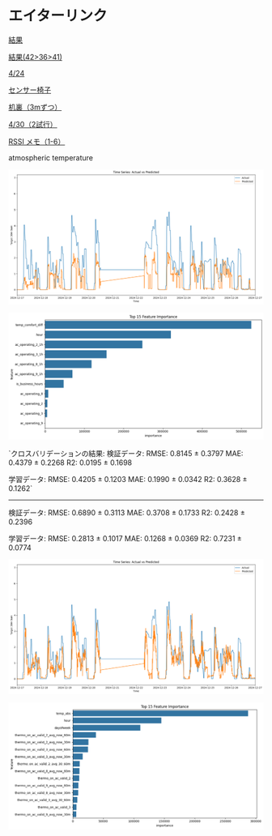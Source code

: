 # エイターリンク

[結果](%E3%82%A8%E3%82%A4%E3%82%BF%E3%83%BC%E3%83%AA%E3%83%B3%E3%82%AF%20a2998bace9134731a7894fd3738722a7/%E7%B5%90%E6%9E%9C%20dfe0ef1b9f444929867a3333b98ce53e.md)

[結果(42>36>41)](%E3%82%A8%E3%82%A4%E3%82%BF%E3%83%BC%E3%83%AA%E3%83%B3%E3%82%AF%20a2998bace9134731a7894fd3738722a7/%E7%B5%90%E6%9E%9C(42%2036%2041)%205bdf49ad8ffc46f2b892b6fe1b3c626a.md)

[4/24](%E3%82%A8%E3%82%A4%E3%82%BF%E3%83%BC%E3%83%AA%E3%83%B3%E3%82%AF%20a2998bace9134731a7894fd3738722a7/4%2024%20535ad6c788db4a6481f1eede095f74a0.md)

[センサー椅子](%E3%82%A8%E3%82%A4%E3%82%BF%E3%83%BC%E3%83%AA%E3%83%B3%E3%82%AF%20a2998bace9134731a7894fd3738722a7/%E3%82%BB%E3%83%B3%E3%82%B5%E3%83%BC%E6%A4%85%E5%AD%90%20abbb9fe621954823ba9261e86ba741e5.md)

[机裏（3mずつ）](%E3%82%A8%E3%82%A4%E3%82%BF%E3%83%BC%E3%83%AA%E3%83%B3%E3%82%AF%20a2998bace9134731a7894fd3738722a7/%E6%9C%BA%E8%A3%8F%EF%BC%883m%E3%81%99%E3%82%99%E3%81%A4%EF%BC%89%2015001ad833d0425aa3e7fae8ee7efce2.md)

[4/30（2試行）](%E3%82%A8%E3%82%A4%E3%82%BF%E3%83%BC%E3%83%AA%E3%83%B3%E3%82%AF%20a2998bace9134731a7894fd3738722a7/4%2030%EF%BC%882%E8%A9%A6%E8%A1%8C%EF%BC%89%2028b8c6ce22ed48fe9b7c30b5bb81819a.md)

[RSSI メモ（1-6）](%E3%82%A8%E3%82%A4%E3%82%BF%E3%83%BC%E3%83%AA%E3%83%B3%E3%82%AF%20a2998bace9134731a7894fd3738722a7/RSSI%20%E3%83%A1%E3%83%A2%EF%BC%881-6%EF%BC%89%2013c00eb0c97380b89336e4740f6069ed.md)

atmospheric temperature

![image.png](%E3%82%A8%E3%82%A4%E3%82%BF%E3%83%BC%E3%83%AA%E3%83%B3%E3%82%AF%20a2998bace9134731a7894fd3738722a7/image.png)

![image.png](%E3%82%A8%E3%82%A4%E3%82%BF%E3%83%BC%E3%83%AA%E3%83%B3%E3%82%AF%20a2998bace9134731a7894fd3738722a7/image%201.png)

`クロスバリデーションの結果:
検証データ:
  RMSE: 0.8145 ± 0.3797
  MAE: 0.4379 ± 0.2268
  R2: 0.0195 ± 0.1698

学習データ:
  RMSE: 0.4205 ± 0.1203
  MAE: 0.1990 ± 0.0342
  R2: 0.3628 ± 0.1262`

---

検証データ:
RMSE: 0.6890 ± 0.3113
MAE: 0.3708 ± 0.1733
R2: 0.2428 ± 0.2396

学習データ:
RMSE: 0.2813 ± 0.1017
MAE: 0.1268 ± 0.0369
R2: 0.7231 ± 0.0774

![image.png](%E3%82%A8%E3%82%A4%E3%82%BF%E3%83%BC%E3%83%AA%E3%83%B3%E3%82%AF%20a2998bace9134731a7894fd3738722a7/image%202.png)

![image.png](%E3%82%A8%E3%82%A4%E3%82%BF%E3%83%BC%E3%83%AA%E3%83%B3%E3%82%AF%20a2998bace9134731a7894fd3738722a7/image%203.png)